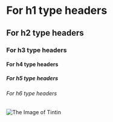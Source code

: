 # For h1 type headers
## For h2 type headers
### For h3 type headers
#### For h4 type headers
##### For h5 type headers
###### For h6 type headers
![The Image of Tintin](https://octodex.github.com/images/yaktocat.png)
